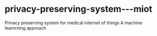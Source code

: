 # privacy-preserving-system---miot
Privacy preserving system for medical internet of things
A machine learnrning approach
